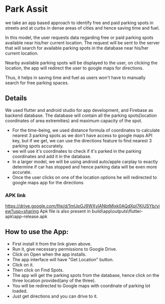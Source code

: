 # Park Assit

we take an app based approach to identify free 
and paid parking spots in streets and at curbs in dense areas of 
cities and hence saving time and fuel.


In this model, the user requests data regarding free or
paid parking spots available near his/her current location. The request will be sent to the
server that will search for available parking spots in
the database near his/her current location.

Nearby available parking spots will be displayed to the user, on clicking the location, the app will redirect the user to google maps for directions.

Thus, it helps in saving time and fuel as users won't have to manually search for free parking spaces.


## Details

We used flutter and android studio for app development, and Firebase as backend database.
The database will contain all the parking spots[location coordinates of area extremities) and maximum capacity of the spot.

* For the time-being, we used distance formula of coordinates to calculate nearest 3 parking spots as we don't have access to google maps API key, but if we get, we can use the directions feature to find nearest 3 parking spots accurately.
* we will use it's coordinates to check if it's parked in the parking coordinates and add it in the database.
* In a larger model, we will be using android auto/apple carplay to exactly determine if car has stopped and hence parking data will be even more accurate.
* Once the user clicks on one of the location options he will redirected to google maps app for the directions
 
### APK link
https://drive.google.com/file/d/1mUpGJ9WXylANbtMlxk0AQdXpl7KjUSYb/view?usp=sharing
Apk file is also present in build\app\outputs\flutter-apk\app-release.apk

## How to use the App:
* First install it from the link given above.
* Run it, give necessary permissions to Google Drive.
* Click on Open when the app installs.
* The app interface will have "Get Location" button.
* Click on it.
* Then click on Find Spots.
* The app will get the parking spots from the database, hence click on the three location provided(any of the three).
* You will be redirected to Google maps with coordinate of parking lot loaded.
* Just get directions and you can drive to it.
